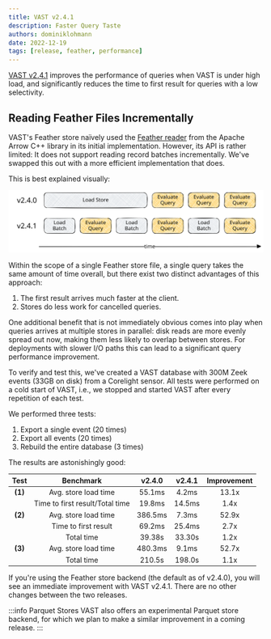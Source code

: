```yaml
---
title: VAST v2.4.1
description: Faster Query Taste
authors: dominiklohmann
date: 2022-12-19
tags: [release, feather, performance]
---
```


[VAST v2.4.1][github-vast-release] improves the performance of queries when VAST
is under high load, and significantly reduces the time to first result for
queries with a low selectivity.

[github-vast-release]: https://github.com/tenzir/vast/releases/tag/v2.4.1

<!--truncate-->

## Reading Feather Files Incrementally

VAST's Feather store naïvely used the [Feather reader][feather-reader] from the
Apache Arrow C++ library in its initial implementation. However, its API is
rather limited: It does not support reading record batches incrementally. We've
swapped this out with a more efficient implementation that does.

[feather-reader]: https://github.com/apache/arrow/blob/apache-arrow-10.0.1/cpp/src/arrow/ipc/feather.h#L57-L108

This is best explained visually:

![Incremental Reads](incremental-reads.excalidraw.svg)

Within the scope of a single Feather store file, a single query takes the same
amount of time overall, but there exist two distinct advantages of this
approach:

1. The first result arrives much faster at the client.
2. Stores do less work for cancelled queries.

One additional benefit that is not immediately obvious comes into play when
queries arrives at multiple stores in parallel: disk reads are more evenly
spread out now, making them less likely to overlap between stores. For
deployments with slower I/O paths this can lead to a significant query
performance improvement.

To verify and test this, we've created a VAST database with 300M Zeek events
(33GB on disk) from a Corelight sensor. All tests were performed on a cold start
of VAST, i.e., we stopped and started VAST after every repetition of each test.

We performed three tests:

1. Export a single event (20 times)
2. Export all events (20 times)
3. Rebuild the entire database (3 times)

The results are astonishingly good:

|Test|Benchmark|v2.4.0|v2.4.1|Improvement|
|:-:|:-:|:-:|:-:|:-:|
|**(1)**|Avg. store load time|55.1ms|4.2ms|13.1x|
||Time to first result/Total time|19.8ms|14.5ms|1.4x|
|**(2)**|Avg. store load time|386.5ms|7.3ms|52.9x|
||Time to first result|69.2ms|25.4ms|2.7x|
||Total time|39.38s|33.30s|1.2x|
|**(3)**|Avg. store load time|480.3ms|9.1ms|52.7x|
||Total time|210.5s|198.0s|1.1x|

If you're using the Feather store backend (the default as of v2.4.0), you will
see an immediate improvement with VAST v2.4.1. There are no other changes
between the two releases.

:::info Parquet Stores
VAST also offers an experimental Parquet store backend, for which we plan to
make a similar improvement in a coming release.
:::
